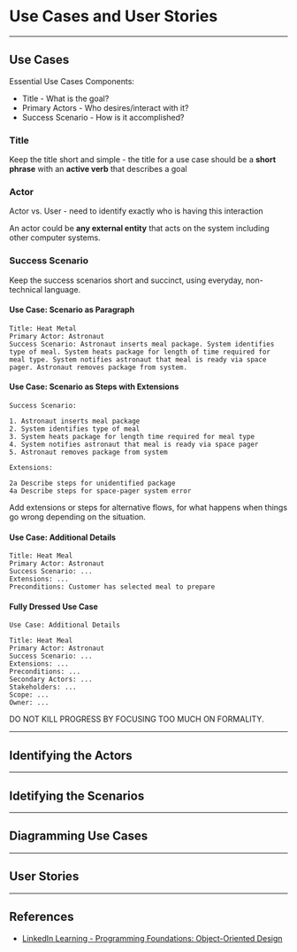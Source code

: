 # Use Cases and User Stories

---

## Use Cases

Essential Use Cases Components:

* Title - What is the goal?
* Primary Actors - Who desires/interact with it?
* Success Scenario - How is it accomplished?

### Title

Keep the title short and simple - the title for a use case should be a __short phrase__ with an __active verb__ that describes a goal

### Actor

Actor vs. User - need to identify exactly who is having this interaction

An actor could be __any external entity__ that acts on the system including other computer systems.

### Success Scenario

Keep the success scenarios short and succinct, using everyday, non-technical language.

#### Use Case: Scenario as Paragraph

```text
Title: Heat Metal
Primary Actor: Astronaut
Success Scenario: Astronaut inserts meal package. System identifies type of meal. System heats package for length of time required for meal type. System notifies astronaut that meal is ready via space pager. Astronaut removes package from system. 
```

#### Use Case: Scenario as Steps with Extensions

```text
Success Scenario:

1. Astronaut inserts meal package
2. System identifies type of meal
3. System heats package for length time required for meal type
4. System notifies astronaut that meal is ready via space pager
5. Astronaut removes package from system

Extensions:

2a Describe steps for unidentified package
4a Describe steps for space-pager system error
```

Add extensions or steps for alternative flows, for what happens when things go wrong depending on the situation.

#### Use Case: Additional Details

```text
Title: Heat Meal
Primary Actor: Astronaut
Success Scenario: ...
Extensions: ...
Preconditions: Customer has selected meal to prepare
```

#### Fully Dressed Use Case

```text
Use Case: Additional Details

Title: Heat Meal
Primary Actor: Astronaut
Success Scenario: ...
Extensions: ...
Preconditions: ... 
Secondary Actors: ...
Stakeholders: ...
Scope: ...
Owner: ...
```

DO NOT KILL PROGRESS BY FOCUSING TOO MUCH ON FORMALITY.

---

## Identifying the Actors

---

## Idetifying the Scenarios

---

## Diagramming Use Cases

---

## User Stories

---

## References

* [LinkedIn Learning - Programming Foundations: Object-Oriented Design](https://www.linkedin.com/learning/programming-foundations-object-oriented-design-3/object-oriented-thinking)
